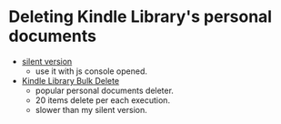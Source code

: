 # Deleting Kindle Library's personal documents
* [silent version](https://gist.github.com/take-cheeze/7959641)
  * use it with js console opened.
* [Kindle Library Bulk Delete](http://overanalyze.net/links/2012/06/kindle-library-bulk-delete/)
  * popular personal documents deleter.
  * 20 items delete per each execution.
  * slower than my silent version.